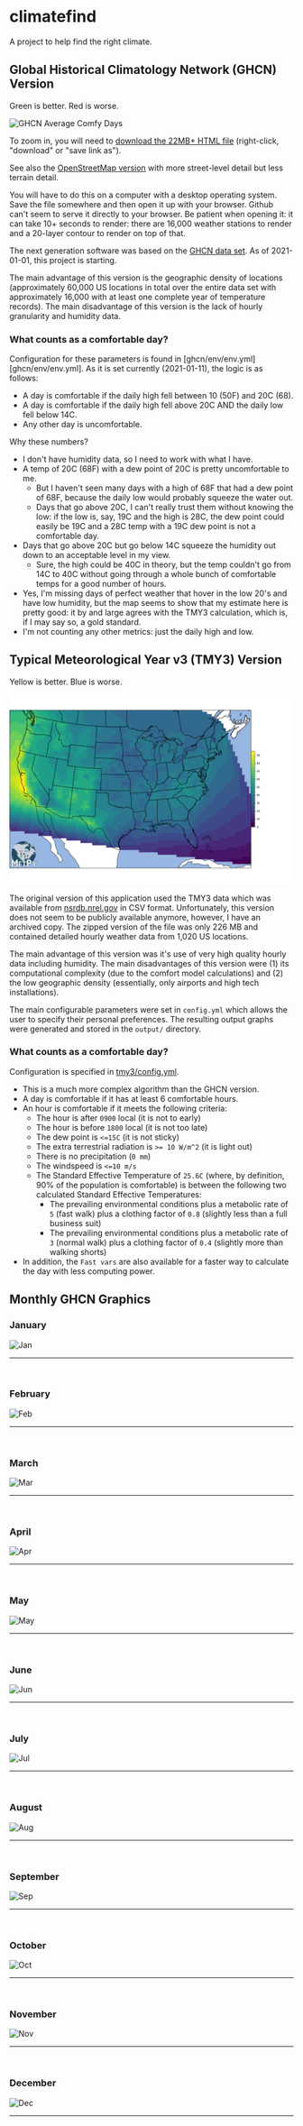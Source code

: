 # climatefind

A project to help find the right climate.

## Global Historical Climatology Network (GHCN) Version

Green is better.  Red is worse.

![GHCN Average Comfy Days](img/ghcn_average_comfy_days.png)

To zoom in, you will need to [download the 22MB+ HTML file](https://github.com/jgspratt/climatefind/blob/master/ghcn/output/average_comfy_days.Stamen_Terrain.html?raw=true) (right-click, "download" or "save link as").

See also the [OpenStreetMap version](https://github.com/jgspratt/climatefind/blob/master/ghcn/output/average_comfy_days.OpenStreetMap.html?raw=true) with more street-level detail but less terrain detail.

You will have to do this on a computer with a desktop operating system.
Save the file somewhere and then open it up with your browser.
Github can't seem to serve it directly to your browser.
Be patient when opening it: it can take 10+ seconds to render: there are 16,000 weather stations to render and a 20-layer contour to render on top of that.

The next generation software was based on the [GHCN data set](https://www.ncei.noaa.gov/data/daily-summaries/archive/daily-summaries-latest.tar.gz).
As of 2021-01-01, this project is starting.

The main advantage of this version is the geographic density of locations (approximately 60,000 US locations in total over the entire data set with approximately 16,000 with at least one complete year of temperature records).
The main disadvantage of this version is the lack of hourly granularity and humidity data.

### What counts as a comfortable day?

Configuration for these parameters is found in [ghcn/env/env.yml][ghcn/env/env.yml].
As it is set currently (2021-01-11), the logic is as follows:

* A day is comfortable if the daily high fell between 10 (50F) and 20C (68).
* A day is comfortable if the daily high fell above 20C AND the daily low fell below 14C.
* Any other day is uncomfortable.

Why these numbers?

* I don't have humidity data, so I need to work with what I have.
* A temp of 20C (68F) with a dew point of 20C is pretty uncomfortable to me.
    * But I haven't seen many days with a high of 68F that had a dew point of 68F, because the daily low would probably squeeze the water out.
    * Days that go above 20C, I can't really trust them without knowing the low: if the low is, say, 19C and the high is 28C, the dew point could easily be 19C and a 28C temp with a 19C dew point is not a comfortable day.
* Days that go above 20C but go below 14C squeeze the humidity out down to an acceptable level in my view.
    * Sure, the high could be 40C in theory, but the temp couldn't go from 14C to 40C without going through a whole bunch of comfortable temps for a good number of hours.
* Yes, I'm missing days of perfect weather that hover in the low 20's and have low humidity, but the map seems to show that my estimate here is pretty good: it by and large agrees with the TMY3 calculation, which is, if I may say so, a gold standard.
* I'm not counting any other metrics: just the daily high and low.


## Typical Meteorological Year v3 (TMY3) Version

Yellow is better.  Blue is worse.

![TMY3 Days In Year Natural Neighbor Interpolation](tmy3/output/natural_neighbor_days_in_year.png)

The original version of this application used the TMY3 data which was available from [nsrdb.nrel.gov](https://nsrdb.nrel.gov/about/tmy.html) in CSV format.
Unfortunately, this version does not seem to be publicly available anymore, however, I have an archived copy.
The zipped version of the file was only 226 MB and contained detailed hourly weather data from 1,020 US locations.

The main advantage of this version was it's use of very high quality hourly data including humidity.
The main disadvantages of this version were (1) its computational complexity (due to the comfort model calculations) and (2) the low geographic density (essentially, only airports and high tech installations). 

The main configurable parameters were set in `config.yml` which allows the user to specify their personal preferences.
The resulting output graphs were generated and stored in the `output/` directory.

### What counts as a comfortable day?

Configuration is specified in [tmy3/config.yml](tmy3/config.yml).

* This is a much more complex algorithm than the GHCN version.
* A day is comfortable if it has at least 6 comfortable hours.
* An hour is comfortable if it meets the following criteria:
    * The hour is after `0900` local (it is not to early)
    * The hour is before `1800` local (it is not too late)
    * The dew point is `<=15C` (it is not sticky)
    * The extra terrestrial radiation is `>= 10 W/m^2` (it is light out)
    * There is no precipitation (`0 mm`)
    * The windspeed is `<=10 m/s`
    * The Standard Effective Temperature of `25.6C` (where, by definition, 90% of the population is comfortable) is between the following two calculated Standard Effective Temperatures:
        * The prevailing environmental conditions plus a metabolic rate of `5` (fast walk) plus a clothing factor of `0.8` (slightly less than a full business suit)
        * The prevailing environmental conditions plus a metabolic rate of `3` (normal walk) plus a clothing factor of `0.4` (slightly more than walking shorts)
* In addition, the `Fast vars` are also available for a faster way to calculate the day with less computing power.


## Monthly GHCN Graphics

### January

![Jan](img/01_jan_percent_comfy.Stamen_Terrain.html.png)

***

<br/>

### February

![Feb](img/02_feb_percent_comfy.Stamen_Terrain.html.png)

***

<br/>

### March

![Mar](img/03_mar_percent_comfy.Stamen_Terrain.html.png)

***

<br/>

### April

![Apr](img/04_apr_percent_comfy.Stamen_Terrain.html.png)

***

<br/>

### May

![May](img/05_may_percent_comfy.Stamen_Terrain.html.png)

***

<br/>

### June

![Jun](img/06_jun_percent_comfy.Stamen_Terrain.html.png)

***

<br/>

### July

![Jul](img/07_jul_percent_comfy.Stamen_Terrain.html.png)

***

<br/>

### August

![Aug](img/08_aug_percent_comfy.Stamen_Terrain.html.png)

***

<br/>

### September

![Sep](img/09_sep_percent_comfy.Stamen_Terrain.html.png)

***

<br/>

### October

![Oct](img/10_oct_percent_comfy.Stamen_Terrain.html.png)

***

<br/>

### November

![Nov](img/11_nov_percent_comfy.Stamen_Terrain.html.png)

***

<br/>

### December

![Dec](img/12_dec_percent_comfy.Stamen_Terrain.html.png)

***

